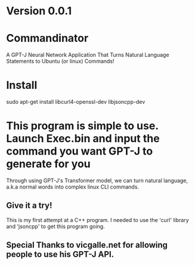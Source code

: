 # Version 0.0.1

# Commandinator
A GPT-J Neural Network Application That Turns Natural Language Statements to Ubuntu (or linux) Commands! 

# Install

sudo apt-get install libcurl4-openssl-dev libjsoncpp-dev

# This program is simple to use. Launch Exec.bin and input the command you want GPT-J to generate for you
Through using GPT-J's Transformer model, we can turn natural language, a.k.a normal words into complex linux CLI commands.

## Give it a try! 

This is my first attempt at a C++ program. I needed to use the 'curl' library and 'jsoncpp' to get this program going. 

## Special Thanks to vicgalle.net for allowing people to use his GPT-J API.
